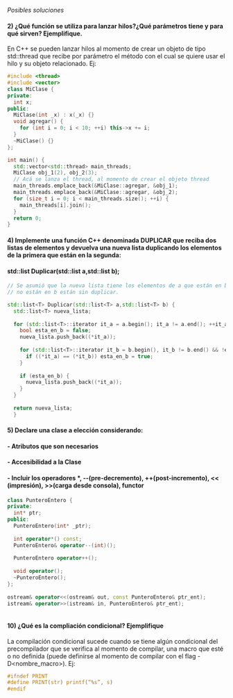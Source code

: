*Posibles soluciones*

#### 2) ¿Qué función se utiliza para lanzar hilos?¿Qué parámetros tiene y para qué sirven? Ejemplifique.

En C++ se pueden lanzar hilos al momento de crear un objeto de tipo std::thread que recibe
por parámetro el método con el cual se quiere usar el hilo y su objeto relacionado. Ej:

```cpp
#include <thread>
#include <vector>
class MiClase {
private:
  int x;
public:
  MiClase(int _x) : x(_x) {}
  void agregar() {
    for (int i = 0; i < 10; ++i) this->x += i;
  }
  ~MiClase() {}
};

int main() {
  std::vector<std::thread> main_threads;
  MiClase obj_1(2), obj_2(3);
  // Acá se lanza el thread, al momento de crear el objeto thread
  main_threads.emplace_back(&MiClase::agregar, &obj_1);
  main_threads.emplace_back(&MiClase::agregar, &obj_2);
  for (size_t i = 0; i < main_threads.size(); ++i) {
    main_threads[i].join();
  }
  return 0;
}
```

#### 4) Implemente una función C++ denominada DUPLICAR que reciba dos listas de elementos y devuelva una nueva lista duplicando los elementos de la primera que están en la segunda:
#### std::list<T> Duplicar(std::list<T> a,std::list<T> b);

```cpp
// Se asumió que la nueva lista tiene los elementos de a que están en b duplicados y los que
// no están en b están sin duplicar.

std::list<T> Duplicar(std::list<T> a,std::list<T> b) {
  std::list<T> nueva_lista;
  
  for (std::list<T>::iterator it_a = a.begin(); it_a != a.end(); ++it_a) {
    bool esta_en_b = false;
    nueva_lista.push_back((*it_a));
  
    for (std::list<T>::iterator it_b = b.begin(), it_b != b.end() && !esta_en_b; ++it_b) {
      if ((*it_a) == (*it_b)) esta_en_b = true;
    }
  
    if (esta_en_b) {
      nueva_lista.push_back((*it_a));
    }
  }
  
  return nueva_lista;
  }
```

#### 5) Declare una clase a elección considerando:
#### - Atributos que son necesarios
#### - Accesibilidad a la Clase 
#### - Incluir los operadores *, --(pre-decremento), ++(post-incremento), << (impresión), >>(carga desde consola), functor
  
```cpp
class PunteroEntero {
private:
  int* ptr;
public:
  PunteroEntero(int* _ptr);
  
  int operator*() const;
  PunteroEntero& operator--(int)();
  
  PunteroEntero operator++();
  
  void operator();
  ~PunteroEntero();
};
  
ostream& operator<<(ostream& out, const PunteroEntero& ptr_ent);
istream& operator>>(istream& in, PunteroEntero& ptr_ent);
  
```
  
#### 10) ¿Qué es la compliación condicional? Ejemplifique
  
La compilación condicional sucede cuando se tiene algún condicional del precompilador que
se verifica al momento de compilar, una macro que esté o no definida (puede definirse al
momento de compilar con el flag -D<nombre_macro>). Ej:

```c
#ifndef PRINT
#define PRINT(str) printf(“%s”, s)
#endif
```

